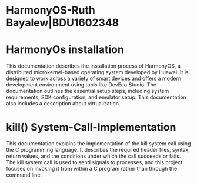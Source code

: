 # HarmonyOS-Ruth Bayalew|BDU1602348
# HarmonyOs installation
This documentation describes the installation process of HarmonyOS, a distributed microkernel-based operating system developed by Huawei. It is designed to work across a variety of smart devices and offers a modern development environment using tools like DevEco Studio. The documentation outlines the essential setup steps, including system requirements, SDK configuration, and emulator setup. This documentation also includes a description about virtualization.

# kill() System-Call-Implementation
This documentation explains the implementation of the kill system call using the C programming language. It describes the required header files, syntax, return values, and the conditions under which the call succeeds or fails. The kill system call is used to send signals to processes, and this project focuses on invoking it from within a C program rather than through the command line. 
